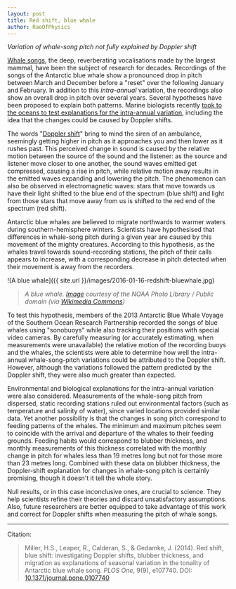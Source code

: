 ```yaml
---
layout: post
title: Red shift, blue whale
author: RaoOfPhysics
---
```


_Variation of whale-song pitch not fully explained by Doppler shift_

[Whale songs](https://en.wikipedia.org/wiki/Blue_whale#Vocalizations), the deep, reverberating vocalisations made by the largest mammal, have been the subject of research for decades.
Recordings of the songs of the Antarctic blue whale show a pronounced drop in pitch between March and December before a "reset" over the following January and February.
In addition to this *intra-annual* variation, the recordings also show an overall drop in pitch over several years.
Several hypotheses have been proposed to explain both patterns.
Marine biologists recently [took to the oceans to test explanations for the intra-annual variation](http://dx.doi.org/10.1371/journal.pone.0107740), including the idea that the changes could be caused by Doppler shifts.

<!--break-->

The words "[Doppler shift](https://en.wikipedia.org/wiki/Doppler_effect)" bring to mind the siren of an ambulance, seemingly getting higher in pitch as it approaches you and then lower as it rushes past.
This perceived change in sound is caused by the relative motion between the source of the sound and the listener: as the source and listener move closer to one another, the sound waves emitted get compressed, causing a rise in pitch, while relative motion away results in the emitted waves expanding and lowering the pitch.
The phenomenon can also be observed in electromagnetic waves: stars that move towards us have their light shifted to the blue end of the spectrum (blue shift) and light from those stars that move away from us is shifted to the red end of the spectrum (red shift).

Antarctic blue whales are believed to migrate northwards to warmer waters during southern-hemisphere winters.
Scientists have hypothesised that differences in whale-song pitch during a given year are caused by this movement of the mighty creatures.
According to this hypothesis, as the whales travel towards sound-recording stations, the pitch of their calls appears to increase, with a corresponding decrease in pitch detected when their movement is away from the recorders.

![A blue whale]({{ site.url }}/images/2016-01-16-redshift-bluewhale.jpg)

> _A blue whale. [Image](https://www.flickr.com/photos/51647007@N08/5187320081) courtesy of the NOAA Photo Library / Public domain (via [Wikimedia Commons](https://commons.wikimedia.org/wiki/File:Anim1754_-_Flickr_-_NOAA_Photo_Library.jpg))_

To test this hypothesis, members of the 2013 Antarctic Blue Whale Voyage of the Southern Ocean Research Partnership recorded the songs of blue whales using "sonobuoys" while also tracking their positions with special video cameras.
By carefully measuring (or accurately estimating, when measurements were unavailable) the relative motion of the recording buoys and the whales, the scientists were able to determine how well the intra-annual whale-song-pitch variations could be attributed to the Doppler shift.
However, although the variations followed the pattern predicted by the Doppler shift, they were also much greater than expected.

Environmental and biological explanations for the intra-annual variation were also considered.
Measurements of the whale-song pitch from dispersed, static recording stations ruled out environmental factors (such as temperature and salinity of water), since varied locations provided similar data.
Yet another possibility is that the changes in song pitch correspond to feeding patterns of the whales.
The minimum and maximum pitches seem to coincide with the arrival and departure of the whales to their feeding grounds.
Feeding habits would correspond to blubber thickness, and monthly measurements of this thickness correlated with the monthly change in pitch for whales less than 19 metres long but not for those more than 23 metres long.
Combined with these data on blubber thickness, the Doppler-shift explanation for changes in whale-song pitch is certainly promising, though it doesn't it tell the whole story.

Null results, or in this case inconclusive ones, are crucial to science.
They help scientists refine their theories and discard unsatisfactory assumptions.
Also, future researchers are better equipped to take advantage of this work and correct for Doppler shifts when measuring the pitch of whale songs.

---
Citation:

> Miller, H.S., Leaper, R., Calderan, S., & Gedamke, J. (2014).
Red shift, blue shift: investigating Doppler shifts, blubber thickness, and migration as explanations of seasonal variation in the tonality of Antarctic blue whale song.
_PLOS One_, 9(9), e107740.
DOI: [ 10.1371/journal.pone.0107740](http://dx.doi.org/10.1371/journal.pone.0107740)
